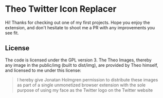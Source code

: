 # Theo Twitter Icon Replacer
Hi! Thanks for checking out one of my first projects. Hope you enjoy the extension, and don't hesitate to shoot me a PR with any improvements you see fit.
## License
The code is licensed under the GPL version 3. The Theo Images, thereby any image in the public/img (built to dist/img), are provided by Theo himself, and licensed to me under this license:
> I hereby give Jonatan Holmgren permission to distribute these images as part of a single unmonetized browser extension with the sole purpose of using my face as the Twitter logo on the Twitter website
